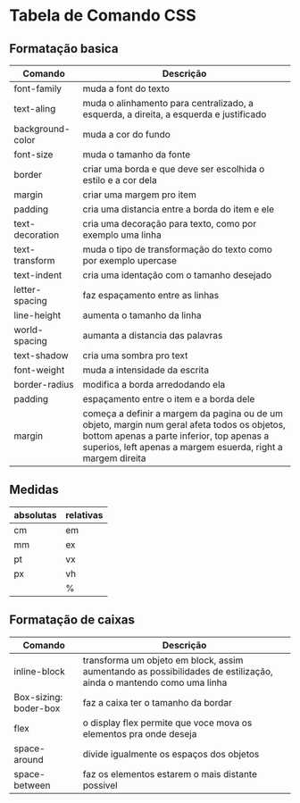 # Tabela de Comando CSS


## Formatação basica

| Comando | Descrição |
| -- | -- |
| font-family | muda a font do texto |
| text-aling | muda o alinhamento para centralizado, a esquerda, a direita, a esquerda e justificado |
| background-color | muda a cor do fundo |
| font-size | muda o tamanho da fonte |
| border | criar uma borda e que deve ser escolhida o estilo e a cor dela |
| margin | criar uma margem pro item |
| padding | cria uma distancia entre a borda do item e ele |
| text-decoration | cria uma decoração para texto, como por exemplo uma linha |
| text-transform | muda o tipo de transformação do texto como por exemplo upercase |
| text-indent | cria uma identação com o tamanho desejado |
| letter-spacing | faz espaçamento entre as linhas |
| line-height | aumenta o tamanho da linha |
| world-spacing | aumanta a distancia das palavras |
| text-shadow | cria uma sombra pro text |
| font-weight | muda a intensidade da escrita |
| border-radius | modifica a borda arredodando ela |
| padding | espaçamento entre o item e a borda dele |
| margin | começa a definir a margem da pagina ou de um objeto, margin num geral afeta todos os objetos, bottom apenas a parte inferior, top apenas a superios, left apenas a margem esuerda, right a margem direita |


## Medidas

| absolutas | relativas |
| -- | -- |
| cm | em |
| mm | ex |
| pt | vx |
| px | vh |
| | % |

## Formatação de caixas

| Comando | Descrição |
| -- | -- |
| inline-block | transforma um objeto em block, assim aumentando as possibilidades de estilização, ainda o mantendo como uma linha  |
| Box-sizing: boder-box | faz a caixa ter o tamanho da bordar |
| flex | o display flex permite que voce mova os elementos pra onde deseja |
| space-around | divide igualmente os espaços dos objetos|
| space-between | faz os elementos estarem o mais distante possivel |
